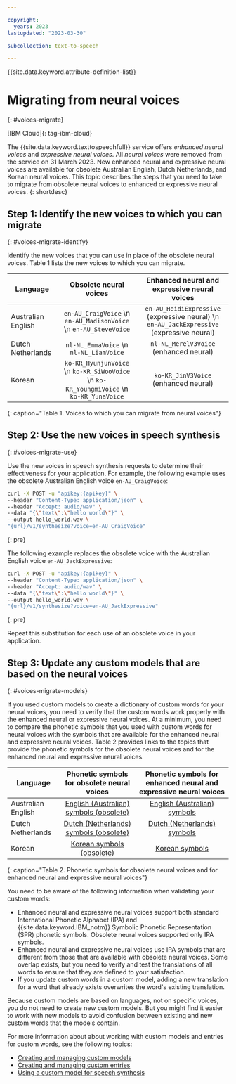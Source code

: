 ```yaml
---

copyright:
  years: 2023
lastupdated: "2023-03-30"

subcollection: text-to-speech

---
```


{{site.data.keyword.attribute-definition-list}}

# Migrating from neural voices
{: #voices-migrate}

[IBM Cloud]{: tag-ibm-cloud}

The {{site.data.keyword.texttospeechfull}} service offers *enhanced neural voices* and *expressive neural voices*. All *neural voices* were removed from the service on 31 March 2023. New enhanced neural and expressive neural voices are available for obsolete Australian English, Dutch Netherlands, and Korean neural voices. This topic describes the steps that you need to take to migrate from obsolete neural voices to enhanced or expressive neural voices.
{: shortdesc}

## Step 1: Identify the new voices to which you can migrate
{: #voices-migrate-identify}

Identify the new voices that you can use in place of the obsolete neural voices. Table 1 lists the new voices to which you can migrate.

| Language | Obsolete neural voices | Enhanced neural and expressive neural voices |
|----------|:------------------------:|:-----------------------------------------:|
| Australian English   | `en-AU_CraigVoice`  \n `en-AU_MadisonVoice`  \n `en-AU_SteveVoice` | `en-AU_HeidiExpressive` (expressive neural)  \n `en-AU_JackExpressive` (expressive neural) |
| Dutch Netherlands    | `nl-NL_EmmaVoice`  \n `nl-NL_LiamVoice` | `nl-NL_MerelV3Voice` (enhanced neural) |
| Korean             | `ko-KR_HyunjunVoice`  \n `ko-KR_SiWooVoice`  \n `ko-KR_YoungmiVoice`  \n `ko-KR_YunaVoice` | `ko-KR_JinV3Voice` (enhanced neural) |
{: caption="Table 1. Voices to which you can migrate from neural voices"}

## Step 2: Use the new voices in speech synthesis
{: #voices-migrate-use}

Use the new voices in speech synthesis requests to determine their effectiveness for your application. For example, the following example uses the obsolete Australian English voice `en-AU_CraigVoice`:

```bash
curl -X POST -u "apikey:{apikey}" \
--header "Content-Type: application/json" \
--header "Accept: audio/wav" \
--data "{\"text\":\"hello world\"}" \
--output hello_world.wav \
"{url}/v1/synthesize?voice=en-AU_CraigVoice"
```
{: pre}

The following example replaces the obsolete voice with the Australian English voice `en-AU_JackExpressive`:

```bash
curl -X POST -u "apikey:{apikey}" \
--header "Content-Type: application/json" \
--header "Accept: audio/wav" \
--data "{\"text\":\"hello world\"}" \
--output hello_world.wav \
"{url}/v1/synthesize?voice=en-AU_JackExpressive"
```
{: pre}

Repeat this substitution for each use of an obsolete voice in your application.

## Step 3: Update any custom models that are based on the neural voices
{: #voices-migrate-models}

If you used custom models to create a dictionary of custom words for your neural voices, you need to verify that the custom words work properly with the enhanced neural or expressive neural voices. At a minimum, you need to compare the phonetic symbols that you used with custom words for neural voices with the symbols that are available for the enhanced neural and expressive neural voices. Table 2 provides links to the topics that provide the phonetic symbols for the obsolete neural voices and for the enhanced neural and expressive neural voices.

| Language | Phonetic symbols for obsolete neural voices | Phonetic symbols for enhanced neural and expressive neural voices |
|----------|:--------------------------------------:|:-------------------------------:|
| Australian English | [English (Australian) symbols (obsolete)](/docs/text-to-speech?topic=text-to-speech-auSymbols) | [English (Australian) symbols](/docs/text-to-speech?topic=text-to-speech-auSymbols-new) |
| Dutch Netherlands  | [Dutch (Netherlands) symbols (obsolete)](/docs/text-to-speech?topic=text-to-speech-nlSymbols) | [Dutch (Netherlands) symbols](/docs/text-to-speech?topic=text-to-speech-nlSymbols-new) |
| Korean             | [Korean symbols (obsolete)](/docs/text-to-speech?topic=text-to-speech-koSymbols) | [Korean symbols](/docs/text-to-speech?topic=text-to-speech-koSymbols-new) |
{: caption="Table 2. Phonetic symbols for obsolete neural voices and for enhanced neural and expressive neural voices"}

You need to be aware of the following information when validating your custom words:

-   Enhanced neural and expressive neural voices support both standard International Phonetic Alphabet (IPA) and {{site.data.keyword.IBM_notm}} Symbolic Phonetic Representation (SPR) phonetic symbols. Obsolete neural voices supported only IPA symbols.
-   Enhanced neural and expressive neural voices use IPA symbols that are different from those that are available with obsolete neural voices. Some overlap exists, but you need to verify and test the translations of all words to ensure that they are defined to your satisfaction.
-   If you update custom words in a custom model, adding a new translation for a word that already exists overwrites the word's existing translation.

Because custom models are based on languages, not on specific voices, you do not need to create new custom models. But you might find it easier to work with new models to avoid confusion between existing and new custom words that the models contain.

For more information about about working with custom models and entries for custom words, see the following topics:

-   [Creating and managing custom models](/docs/text-to-speech?topic=text-to-speech-customModels)
-   [Creating and managing custom entries](/docs/text-to-speech?topic=text-to-speech-customWords)
-   [Using a custom model for speech synthesis](/docs/text-to-speech?topic=text-to-speech-custom-using)
